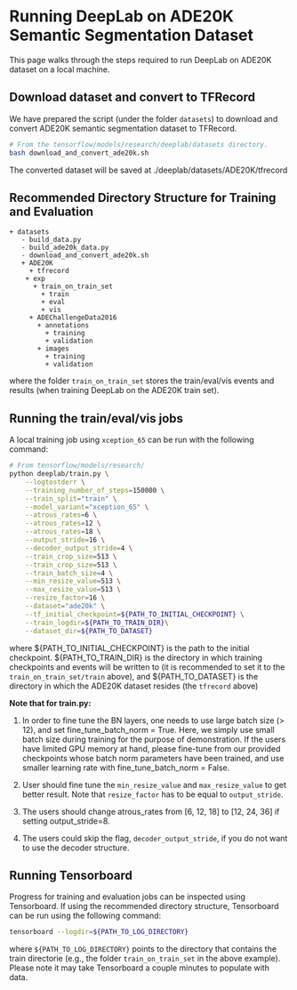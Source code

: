 # Running DeepLab on ADE20K Semantic Segmentation Dataset

This page walks through the steps required to run DeepLab on ADE20K dataset on a
local machine.

## Download dataset and convert to TFRecord

We have prepared the script (under the folder `datasets`) to download and
convert ADE20K semantic segmentation dataset to TFRecord.

```bash
# From the tensorflow/models/research/deeplab/datasets directory.
bash download_and_convert_ade20k.sh
```

The converted dataset will be saved at ./deeplab/datasets/ADE20K/tfrecord

## Recommended Directory Structure for Training and Evaluation

```
+ datasets
   - build_data.py
   - build_ade20k_data.py
   - download_and_convert_ade20k.sh
   + ADE20K
     + tfrecord
    + exp
      + train_on_train_set
        + train
        + eval
        + vis
     + ADEChallengeData2016
       + annotations
         + training
         + validation
       + images
         + training
         + validation
```

where the folder `train_on_train_set` stores the train/eval/vis events and
results (when training DeepLab on the ADE20K train set).

## Running the train/eval/vis jobs

A local training job using `xception_65` can be run with the following command:

```bash
# From tensorflow/models/research/
python deeplab/train.py \
    --logtostderr \
    --training_number_of_steps=150000 \
    --train_split="train" \
    --model_variant="xception_65" \
    --atrous_rates=6 \
    --atrous_rates=12 \
    --atrous_rates=18 \
    --output_stride=16 \
    --decoder_output_stride=4 \
    --train_crop_size=513 \
    --train_crop_size=513 \
    --train_batch_size=4 \
    --min_resize_value=513 \
    --max_resize_value=513 \
    --resize_factor=16 \
    --dataset="ade20k" \
    --tf_initial_checkpoint=${PATH_TO_INITIAL_CHECKPOINT} \
    --train_logdir=${PATH_TO_TRAIN_DIR}\
    --dataset_dir=${PATH_TO_DATASET}
```

where ${PATH\_TO\_INITIAL\_CHECKPOINT} is the path to the initial checkpoint.
${PATH\_TO\_TRAIN\_DIR} is the directory in which training checkpoints and
events will be written to (it is recommended to set it to the
`train_on_train_set/train` above), and ${PATH\_TO\_DATASET} is the directory in
which the ADE20K dataset resides (the `tfrecord` above)

**Note that for train.py:**

1.  In order to fine tune the BN layers, one needs to use large batch size (>
    12), and set fine_tune_batch_norm = True. Here, we simply use small batch
    size during training for the purpose of demonstration. If the users have
    limited GPU memory at hand, please fine-tune from our provided checkpoints
    whose batch norm parameters have been trained, and use smaller learning rate
    with fine_tune_batch_norm = False.

2.  User should fine tune the `min_resize_value` and `max_resize_value` to get
    better result. Note that `resize_factor` has to be equal to `output_stride`.

3.  The users should change atrous_rates from [6, 12, 18] to [12, 24, 36] if
    setting output_stride=8.

4.  The users could skip the flag, `decoder_output_stride`, if you do not want
    to use the decoder structure.

## Running Tensorboard

Progress for training and evaluation jobs can be inspected using Tensorboard. If
using the recommended directory structure, Tensorboard can be run using the
following command:

```bash
tensorboard --logdir=${PATH_TO_LOG_DIRECTORY}
```

where `${PATH_TO_LOG_DIRECTORY}` points to the directory that contains the train
directorie (e.g., the folder `train_on_train_set` in the above example). Please
note it may take Tensorboard a couple minutes to populate with data.
